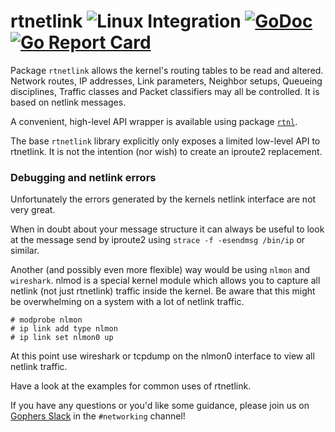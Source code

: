 rtnetlink ![Linux Integration](https://github.com/jsimonetti/rtnetlink/workflows/Go/badge.svg) [![GoDoc](https://godoc.org/github.com/jsimonetti/rtnetlink?status.svg)](https://godoc.org/github.com/jsimonetti/rtnetlink) [![Go Report Card](https://goreportcard.com/badge/github.com/jsimonetti/rtnetlink)](https://goreportcard.com/report/github.com/jsimonetti/rtnetlink)
=======

Package `rtnetlink` allows the kernel's routing tables to be read and
altered. Network routes, IP addresses, Link parameters, Neighbor setups,
Queueing disciplines, Traffic classes and Packet classifiers may all be
controlled. It is based on netlink messages.

A convenient, high-level API wrapper is available using package
[`rtnl`](https://godoc.org/github.com/jsimonetti/rtnetlink/rtnl).

The base `rtnetlink` library explicitly only exposes a limited low-level API to
rtnetlink. It is not the intention (nor wish) to create an iproute2
replacement.

### Debugging and netlink errors
Unfortunately the errors generated by the kernels netlink interface are
not very great.

When in doubt about your message structure it can always be useful to
look at the message send by iproute2 using `strace -f -esendmsg /bin/ip`
or similar.

Another (and possibly even more flexible) way would be using `nlmon` and
`wireshark`. nlmod is a special kernel module which allows you to
capture all netlink (not just rtnetlink) traffic inside the kernel. Be
aware that this might be overwhelming on a system with a lot of netlink
traffic.

```
# modprobe nlmon
# ip link add type nlmon
# ip link set nlmon0 up
```

At this point use wireshark or tcpdump on the nlmon0 interface to view
all netlink traffic.

Have a look at the examples for common uses of rtnetlink.

If you have any questions or you'd like some guidance, please join us on
[Gophers Slack](https://invite.slack.golangbridge.org) in the `#networking`
channel!
